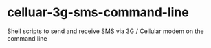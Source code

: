 celluar-3g-sms-command-line
===========================

Shell scripts to send and receive SMS via 3G / Cellular modem on the command line
